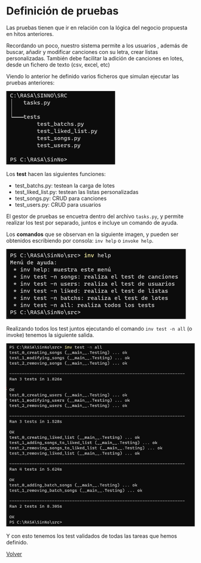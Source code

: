 # Definición de pruebas

Las pruebas tienen que ir en relación con la lógica del negocio propuesta en hitos anteriores.

Recordando un poco, nuestro sistema permite a  los usuarios , además de buscar, añadir y modificar canciones con su letra, crear listas personalizadas. También debe facilitar la adición de canciones en lotes, desde un fichero de texto (csv, excel, etc) 

Viendo lo anterior he definido varios ficheros que simulan ejecutar las pruebas anteriores:

![tree dir](img/tree_dir.png)

Los **test** hacen las siguientes funciones:
- test_batchs.py: testean la carga de lotes
- test_liked_list.py: testean las listas personalizadas
- test_songs.py: CRUD para canciones
- test_users.py: CRUD para usuarios

El gestor de pruebas se encuetra dentro del archivo ``tasks.py``, y permite realizar los test por separado, juntos e incluye un comando de ayuda.

Los **comandos** que se observan en la siguiente imagen, y pueden ser obtenidos escribiendo por consola: ``inv help`` o ``invoke help``.

![inv help](img/inv%20help.png)

Realizando todos los test juntos ejecutando el comando ``inv test -n all`` (o invoke) tenemos la siguiente salida.

![inv help](img/inv%20test%20all.png)

Y con esto tenemos los test validados de todas las tareas que hemos definido.

[Volver](README.md)